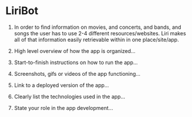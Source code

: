 # LiriBot

1. In order to find information on movies, and concerts, and bands, and songs the user has to use 2-4 different resources/websites. Liri makes all of that information easily retrievable within in one place/site/app.

2. High level overview of how the app is organized...

3. Start-to-finish instructions on how to run the app...

4. Screenshots, gifs or videos of the app functioning...

5. Link to a deployed version of the app...

6. Clearly list the technologies used in the app...

7. State your role in the app development...